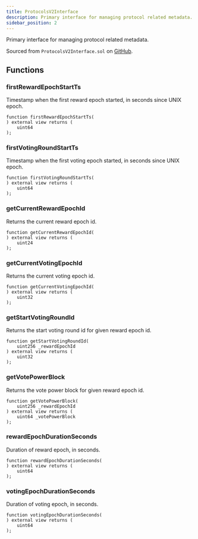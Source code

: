 ```yaml
---
title: ProtocolsV2Interface
description: Primary interface for managing protocol related metadata.
sidebar_position: 2
---
```


Primary interface for managing protocol related metadata.

Sourced from `ProtocolsV2Interface.sol` on [GitHub](https://github.com/flare-foundation/flare-smart-contracts-v2/blob/main/contracts/userInterfaces/LTS/ProtocolsV2Interface.sol).

## Functions

### firstRewardEpochStartTs

Timestamp when the first reward epoch started, in seconds since UNIX epoch.

```solidity
function firstRewardEpochStartTs(
) external view returns (
    uint64
);
```

### firstVotingRoundStartTs

Timestamp when the first voting epoch started, in seconds since UNIX epoch.

```solidity
function firstVotingRoundStartTs(
) external view returns (
    uint64
);
```

### getCurrentRewardEpochId

Returns the current reward epoch id.

```solidity
function getCurrentRewardEpochId(
) external view returns (
    uint24
);
```

### getCurrentVotingEpochId

Returns the current voting epoch id.

```solidity
function getCurrentVotingEpochId(
) external view returns (
    uint32
);
```

### getStartVotingRoundId

Returns the start voting round id for given reward epoch id.

```solidity
function getStartVotingRoundId(
    uint256 _rewardEpochId
) external view returns (
    uint32
);
```

### getVotePowerBlock

Returns the vote power block for given reward epoch id.

```solidity
function getVotePowerBlock(
    uint256 _rewardEpochId
) external view returns (
    uint64 _votePowerBlock
);
```

### rewardEpochDurationSeconds

Duration of reward epoch, in seconds.

```solidity
function rewardEpochDurationSeconds(
) external view returns (
    uint64
);
```

### votingEpochDurationSeconds

Duration of voting epoch, in seconds.

```solidity
function votingEpochDurationSeconds(
) external view returns (
    uint64
);
```
